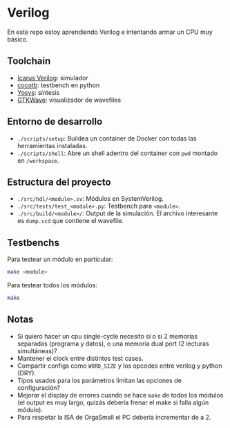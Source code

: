 # Verilog

En este repo estoy aprendiendo Verilog e intentando armar un CPU muy básico.

## Toolchain

- [Icarus Verilog](https://github.com/steveicarus/iverilog): simulador
- [cocotb](https://github.com/cocotb/cocotb): testbench en python
- [Yosys](https://github.com/YosysHQ/yosys): síntesis
- [GTKWave](https://gtkwave.sourceforge.net/): visualizador de wavefiles

## Entorno de desarrollo

- `./scripts/setup`: Buildea un container de Docker con todas las herramientas instaladas.
- `./scripts/shell`: Abre un shell adentro del container con `pwd` montado en `/workspace`.

## Estructura del proyecto

- `./src/hdl/<module>.sv`: Módulos en SystemVerilog.
- `./src/tests/test_<module>.py`: Testbench para `<module>`.
- `./src/build/<module>/`: Output de la simulación. El archivo interesante es `dump.vcd` que contiene el wavefile.

## Testbenchs

Para testear un módulo en particular:

```sh
make <module>
```

Para testear todos los módulos:

```sh
make
```

## Notas

- Si quiero hacer un cpu single-cycle necesito si o si 2 memorias separadas (programa y datos), o una memoria dual port (2 lecturas simultáneas)?
- Mantener el clock entre distintos test cases.
- Compartir configs como `WORD_SIZE` y los opcodes entre verilog y python (DRY).
- Tipos usados para los parámetros limitan las opciones de configuración?
- Mejorar el display de errores cuando se hace `make` de todos los módulos (el output es muy largo, quizás debería frenar el make si falla algún módulo).
- Para respetar la ISA de OrgaSmall el PC debería incrementar de a 2.
